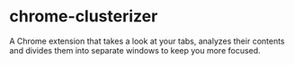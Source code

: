 chrome-clusterizer
==================

A Chrome extension that takes a look at your tabs, analyzes their contents and divides them into separate windows to keep you more focused.
